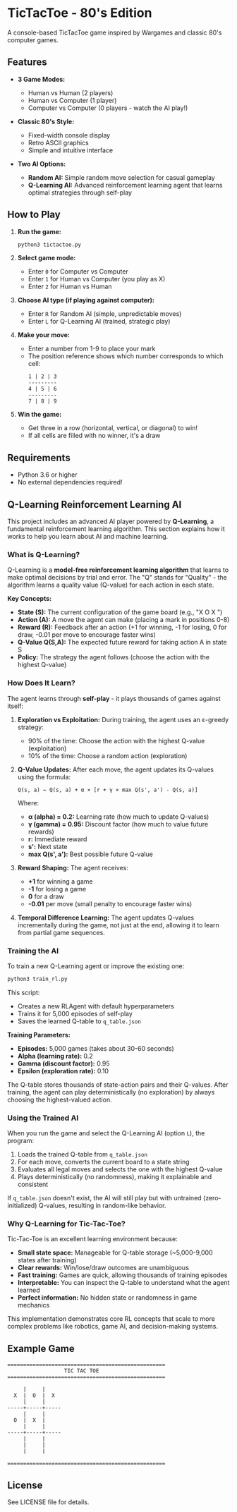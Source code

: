 # TicTacToe - 80's Edition

A console-based TicTacToe game inspired by Wargames and classic 80's computer games.

## Features

- **3 Game Modes:**
  - Human vs Human (2 players)
  - Human vs Computer (1 player)
  - Computer vs Computer (0 players - watch the AI play!)

- **Classic 80's Style:**
  - Fixed-width console display
  - Retro ASCII graphics
  - Simple and intuitive interface

- **Two AI Options:**
  - **Random AI:** Simple random move selection for casual gameplay
  - **Q-Learning AI:** Advanced reinforcement learning agent that learns optimal strategies through self-play

## How to Play

1. **Run the game:**
   ```bash
   python3 tictactoe.py
   ```

2. **Select game mode:**
   - Enter `0` for Computer vs Computer
   - Enter `1` for Human vs Computer (you play as X)
   - Enter `2` for Human vs Human

3. **Choose AI type (if playing against computer):**
   - Enter `R` for Random AI (simple, unpredictable moves)
   - Enter `L` for Q-Learning AI (trained, strategic play)

4. **Make your move:**
   - Enter a number from 1-9 to place your mark
   - The position reference shows which number corresponds to which cell:
     ```
     1 | 2 | 3
     ---------
     4 | 5 | 6
     ---------
     7 | 8 | 9
     ```

5. **Win the game:**
   - Get three in a row (horizontal, vertical, or diagonal) to win!
   - If all cells are filled with no winner, it's a draw

## Requirements

- Python 3.6 or higher
- No external dependencies required!

## Q-Learning Reinforcement Learning AI

This project includes an advanced AI player powered by **Q-Learning**, a fundamental reinforcement learning algorithm. This section explains how it works to help you learn about AI and machine learning.

### What is Q-Learning?

Q-Learning is a **model-free reinforcement learning algorithm** that learns to make optimal decisions by trial and error. The "Q" stands for "Quality" - the algorithm learns a quality value (Q-value) for each action in each state.

**Key Concepts:**

- **State (S):** The current configuration of the game board (e.g., "X O  X   ")
- **Action (A):** A move the agent can make (placing a mark in positions 0-8)
- **Reward (R):** Feedback after an action (+1 for winning, -1 for losing, 0 for draw, -0.01 per move to encourage faster wins)
- **Q-Value Q(S,A):** The expected future reward for taking action A in state S
- **Policy:** The strategy the agent follows (choose the action with the highest Q-value)

### How Does It Learn?

The agent learns through **self-play** - it plays thousands of games against itself:

1. **Exploration vs Exploitation:** During training, the agent uses an ε-greedy strategy:
   - 90% of the time: Choose the action with the highest Q-value (exploitation)
   - 10% of the time: Choose a random action (exploration)

2. **Q-Value Updates:** After each move, the agent updates its Q-values using the formula:
   ```
   Q(s, a) ← Q(s, a) + α × [r + γ × max Q(s', a') - Q(s, a)]
   ```
   Where:
   - **α (alpha) = 0.2:** Learning rate (how much to update Q-values)
   - **γ (gamma) = 0.95:** Discount factor (how much to value future rewards)
   - **r:** Immediate reward
   - **s':** Next state
   - **max Q(s', a'):** Best possible future Q-value

3. **Reward Shaping:** The agent receives:
   - **+1** for winning a game
   - **-1** for losing a game
   - **0** for a draw
   - **-0.01** per move (small penalty to encourage faster wins)

4. **Temporal Difference Learning:** The agent updates Q-values incrementally during the game, not just at the end, allowing it to learn from partial game sequences.

### Training the AI

To train a new Q-Learning agent or improve the existing one:

```bash
python3 train_rl.py
```

This script:
- Creates a new RLAgent with default hyperparameters
- Trains it for 5,000 episodes of self-play
- Saves the learned Q-table to `q_table.json`

**Training Parameters:**
- **Episodes:** 5,000 games (takes about 30-60 seconds)
- **Alpha (learning rate):** 0.2
- **Gamma (discount factor):** 0.95
- **Epsilon (exploration rate):** 0.10

The Q-table stores thousands of state-action pairs and their Q-values. After training, the agent can play deterministically (no exploration) by always choosing the highest-valued action.

### Using the Trained AI

When you run the game and select the Q-Learning AI (option `L`), the program:

1. Loads the trained Q-table from `q_table.json`
2. For each move, converts the current board to a state string
3. Evaluates all legal moves and selects the one with the highest Q-value
4. Plays deterministically (no randomness), making it explainable and consistent

If `q_table.json` doesn't exist, the AI will still play but with untrained (zero-initialized) Q-values, resulting in random-like behavior.

### Why Q-Learning for Tic-Tac-Toe?

Tic-Tac-Toe is an excellent learning environment because:
- **Small state space:** Manageable for Q-table storage (~5,000-9,000 states after training)
- **Clear rewards:** Win/lose/draw outcomes are unambiguous
- **Fast training:** Games are quick, allowing thousands of training episodes
- **Interpretable:** You can inspect the Q-table to understand what the agent learned
- **Perfect information:** No hidden state or randomness in game mechanics

This implementation demonstrates core RL concepts that scale to more complex problems like robotics, game AI, and decision-making systems.

## Example Game

```
==================================================
                  TIC TAC TOE
==================================================

     |     |     
  X  |  O  |  X  
     |     |     
-----+-----+-----
     |     |     
  O  |  X  |     
     |     |     
-----+-----+-----
     |     |     
     |     |     
     |     |     

==================================================
```

## License

See LICENSE file for details.

